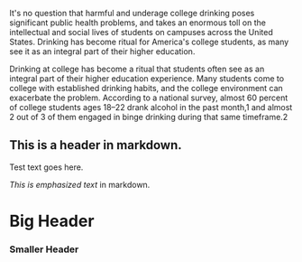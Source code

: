 It's no question that harmful and underage college drinking poses significant public health problems, and takes an enormous toll on the intellectual and social lives of students on campuses across the United States. Drinking has become ritual for America's college students, as many see it as an integral part of their higher education.


Drinking at college has become a ritual that students
often see as an integral part of their higher education
experience. Many students come to college
with established drinking habits, and the college
environment can exacerbate the problem. According to
a national survey, almost 60 percent of college students ages 18–22 drank alcohol in
the past month,1
 and almost 2 out of 3 of them engaged in binge drinking during that
same timeframe.2


## This is a header in markdown.
Test text goes here.

*This is emphasized text* in markdown.

# Big Header
### Smaller Header

